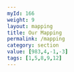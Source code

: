 ```yaml
---
myId: 166
weight: 9
layout: mapping
title: Our Mapping
permalink: /mapping
category: section
value: [983,4,-1,-3]
tags: [1,5,8,9,12]
---
```

